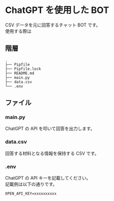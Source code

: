 # ChatGPT を使用した BOT

CSV データを元に回答するチャット BOT です。  
使用する際は

## 階層

```
.
├── Pipfile
├── Pipfile.lock
├── README.md
├── main.py
├── data.csv
└── .env
```

## ファイル

### main.py

ChatGPT の API を叩いて回答を出力します。

### data.csv

回答する材料となる情報を保持する CSV です。

### .env

ChatGPT の API キーを記載してください。  
記載例は以下の通りです。

```
OPEN_API_KEY=xxxxxxxxxx
```

